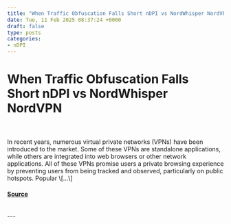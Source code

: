 ```yaml
---
title: "When Traffic Obfuscation Falls Short nDPI vs NordWhisper NordVPN"
date: Tue, 11 Feb 2025 08:37:24 +0000
draft: false
type: posts
categories: 
- nDPI
---
```

# When Traffic Obfuscation Falls Short nDPI vs NordWhisper NordVPN

<br/>

<br/>
In recent years, numerous virtual private networks (VPNs) have been introduced to the market. Some of these VPNs are standalone applications, while others are integrated into web browsers or other network applications. All of these VPNs promise users a private browsing experience by preventing users from being tracked and observed, particularly on public hotspots. Popular \[...\]

#### [Source](https://www.ntop.org/ndpi/when-traffic-obfuscation-falls-short-ndpi-vs-nordwhisper-nordvpn/)

<br/>
---
